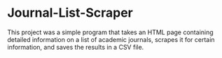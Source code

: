 # Journal-List-Scraper
This project was a simple program that takes an HTML page containing detailed information on a list of academic journals, scrapes it for certain information, and saves the results in a CSV file.
